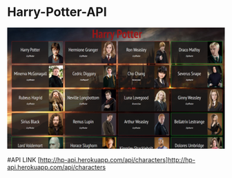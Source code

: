 # Harry-Potter-API

![alt text](Harry.png)

#API LINK
[http://hp-api.herokuapp.com/api/characters]http://hp-api.herokuapp.com/api/characters
